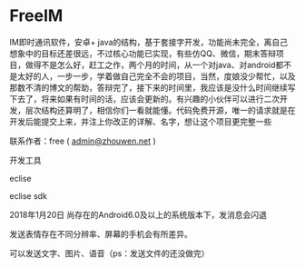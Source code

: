 # FreeIM
IM即时通讯软件，安卓+ java的结构，基于套接字开发，功能尚未完全，离自己想象中的目标还差很远，不过核心功能已实现，有些仿QQ、微信，期末答辩项目，做得不是怎么好，赶工之作，两个月的时间，从一个对java、对android都不是太好的人，一步一步，学着做自己完全不会的项目，当然，度娘没少帮忙，以及那数不清的博文的帮助，答辩完了，接下来的时间里，我应该是没什么时间继续写下去了，将来如果有时间的话，应该会更新的。有兴趣的小伙伴可以进行二次开发，层次结构还算明了，相信你们一看就能懂。代码免费开源，唯一的请求就是在开发后能提交上来，并注上你改正的详解、名字，想让这个项目更完整一些


联系作者：free ( admin@zhouwen.net )



开发工具

eclise

eclise sdk











2018年1月20日
尚存在的Android6.0及以上的系统版本下，发消息会闪退

发送表情存在不同分辨率、屏幕的手机会有所差异。

可以发送文字、图片、语音（ps：发送文件的还没做完）
